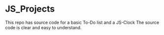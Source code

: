 # JS_Projects
This repo has source code for a basic To-Do list and a JS-Clock
The source code is clear and easy to understand.
